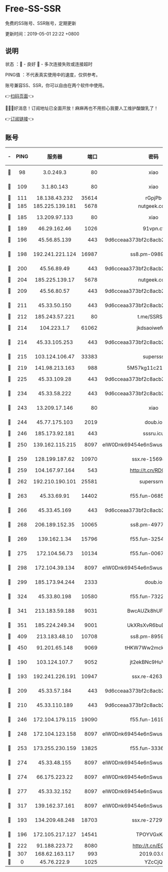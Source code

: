 # Free-SS-SSR

免费的SS账号、SSR账号，定期更新

更新时间：2019-05-01 22:22 +0800

## 说明

状态     ：🙂 - 良好 🙁 - 多次连接失败或连接超时

PING值   ：不代表真实使用中的速度，仅供参考。

账号兼容SS、SSR，你可以自由在两个软件中使用。

👉[扫码页面](https://liesauer.github.io/Free-SS-SSR/)👈

🎉🎉🎉好消息！订阅地址已全面开放！麻麻再也不用担心我要人工维护酸酸乳了！

👉[订阅链接](https://www.liesauer.net/yogurt/subscribe?ACCESS_TOKEN=DAYxR3mMaZAsaqUb)👈

## 账号

|-|PING|服务器|端口|密码|加密方式|区域|
|:----:|:----:|:-----:|-----:|:----:|:----:|:----:|
|🙂|98|3.0.249.3|80|xiao|aes-128-ctr|SG|
|🙂|109|3.1.80.143|80|xiao|aes-128-ctr|SG|
|🙂|111|18.138.43.232|35614|rGpjPb|rc4-md5|SG|
|🙂|185|185.225.139.181|5678|nutgeek.com|rc4-md5|US|
|🙂|185|13.209.97.133|80|xiao|aes-128-ctr|KR|
|🙂|189|46.29.162.46|1026|91vpn.cf|rc4-md5|RU|
|🙂|196|45.56.85.139|443|9d6cceaa373bf2c8acb22e60b6a58be6|aes-256-cfb|US|
|🙂|198|192.241.221.124|16987|ss8.pm-09892876|aes-256-cfb|US|
|🙂|200|45.56.89.49|443|9d6cceaa373bf2c8acb22e60b6a58be6|aes-256-cfb|US|
|🙂|204|185.225.139.17|5678|nutgeek.com|rc4-md5|US|
|🙂|209|45.56.80.57|443|9d6cceaa373bf2c8acb22e60b6a58be6|aes-256-cfb|US|
|🙂|211|45.33.50.150|443|9d6cceaa373bf2c8acb22e60b6a58be6|aes-256-cfb|US|
|🙂|212|185.243.57.221|80|t.me/SSRSUB|rc4-md5|US|
|🙂|214|104.223.1.7|61062|jkdsaoiwefdsa|aes-256-cfb|US|
|🙂|214|45.33.105.253|443|9d6cceaa373bf2c8acb22e60b6a58be6|aes-256-cfb|US|
|🙂|215|103.124.106.47|33383|supersss|aes-256-cfb|US|
|🙂|219|141.98.213.163|988|5M57kg11c214qDmK|chacha20|KR|
|🙂|225|45.33.109.28|443|9d6cceaa373bf2c8acb22e60b6a58be6|aes-256-cfb|US|
|🙂|234|45.33.58.222|443|9d6cceaa373bf2c8acb22e60b6a58be6|aes-256-cfb|US|
|🙂|243|13.209.17.146|80|xiao|aes-128-ctr|KR|
|🙂|244|45.77.175.103|2019|doub.io|aes-128-ctr|SG|
|🙂|246|185.173.92.181|443|sssru.icu|rc4-md5|RU|
|🙂|250|139.162.115.215|8097|eIW0Dnk69454e6nSwuspv9DmS201tQ0D|aes-256-cfb|JP|
|🙂|259|128.199.187.62|10970|ssx.re-15698731|aes-256-cfb|SG|
|🙂|259|104.167.97.164|543|http://t.cn/RD0D7sx|rc4-md5|CA|
|🙂|262|192.210.190.101|25581|superssrnet|aes-256-cfb|US|
|🙂|263|45.33.69.91|14402|f55.fun-06852671|aes-256-cfb|US|
|🙂|266|45.33.45.169|443|9d6cceaa373bf2c8acb22e60b6a58be6|aes-256-cfb|US|
|🙂|268|206.189.152.35|10065|ss8.pm-49772668|aes-256-cfb|SG|
|🙂|269|139.162.1.34|15796|f55.fun-32546278|aes-256-cfb|SG|
|🙂|275|172.104.56.73|10134|f55.fun-00679353|aes-256-cfb|SG|
|🙂|298|172.104.39.134|8097|eIW0Dnk69454e6nSwuspv9DmS201tQ0D|aes-256-cfb|SG|
|🙂|299|185.173.94.244|2333|doub.io|aes-128-ctr|RU|
|🙂|324|45.33.80.198|10580|f55.fun-73220606|aes-256-cfb|US|
|🙂|341|213.183.59.188|9031|BwcAUZk8hUFAkDGN|aes-256-cfb|NL|
|🙂|351|185.224.249.34|9001|UkXRsXvR6buDMG2Y|aes-256-cfb|RU|
|🙂|409|213.183.48.10|10708|ss8.pm-89598736|rc4-md5|RU|
|🙂|450|91.201.65.148|9069|tHKW7Ww2mck9CHQG|aes-256-cfb|IT|
|🙂|190|103.124.107.7|9052|jt2ekBNc9HuVtm2a|aes-256-cfb|US|
|🙂|193|192.241.226.191|10947|ssx.re-42631851|aes-256-cfb|US|
|🙂|209|45.33.57.184|443|9d6cceaa373bf2c8acb22e60b6a58be6|aes-256-cfb|US|
|🙂|210|45.33.110.189|443|9d6cceaa373bf2c8acb22e60b6a58be6|aes-256-cfb|US|
|🙂|246|172.104.179.115|19090|f55.fun-16191924|aes-256-cfb|SG|
|🙂|248|172.104.123.158|8097|eIW0Dnk69454e6nSwuspv9DmS201tQ0D|aes-256-cfb|JP|
|🙂|253|173.255.230.159|13825|f55.fun-33368552|aes-256-cfb|US|
|🙂|274|45.33.48.155|8097|eIW0Dnk69454e6nSwuspv9DmS201tQ0D|aes-256-cfb|US|
|🙂|274|66.175.223.22|8097|eIW0Dnk69454e6nSwuspv9DmS201tQ0D|aes-256-cfb|US|
|🙂|277|45.33.32.152|8097|eIW0Dnk69454e6nSwuspv9DmS201tQ0D|aes-256-cfb|US|
|🙂|317|139.162.37.161|8097|eIW0Dnk69454e6nSwuspv9DmS201tQ0D|aes-256-cfb|SG|
|🙁|193|134.209.48.248|18703|ssx.re-27297085|aes-256-cfb|US|
|🙁|196|172.105.217.127|14541|TPOYVGxKglpi|aes-256-cfb|JP|
|🙁|222|91.188.223.72|8080|http://t.cn/EGJIyrl|rc4-md5|RU|
|🙁|307|168.62.163.117|993|2019.03.07|rc4-md5|US|
|🙁|0|45.76.222.9|1025|YZcCjQ|rc4-md5|JP|
